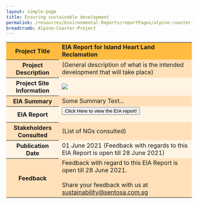 ```yaml
---
layout: simple-page 
title: Ensuring sustainable development 
permalink: /resources/Environmental-Reports/reportPages/alpine-coaster-project/
breadcrumb: Alpine-Coaster-Project
---
```

<table id="eia_reportTable">
  <tr style="background-color: #ffbc40; font-weight: bold;">
    <th>Project Title</th>
    <td >EIA Report for Island Heart Land Reclamation</td>
  </tr>
  <tr style="background-color: #ffe0b8;">
    <th>Project Description</th>
    <td>(General description of what is the intended development that will take place)</td>
  </tr>  
  <tr style="background-color: #fff3e3;">
    <th>Project Site Information</th>
    <!--<td><img src="/images/what-we-do/fun-sentosa/sentosa-nd.jpg"/></td>-->
    <td><img src="/images/what-we-do/smart-sentosa/shuttles.jpg"/></td>
  </tr>
  <tr style="background-color: #ffe0b8;">
    <th>EIA Summary</th>
    <td>Some Summary Text...</td>
  </tr>
  <tr style="background-color: #fff3e3;">
    <th>EIA Report</th>
    <td>
        <form method="get" action="https://isomer-sentosa-staging.netlify.app/resources/news/files/20200311_Media_Release_IA_Waiver_Business_Support.pdf">
          <button id="eia_getReport" type="submit">Click Here to view the EIA report!</button>
        </form>
    </td>
  </tr>
  <tr style="background-color: #ffe0b8;">
    <th>Stakeholders Consulted</th>
    <td>(List of NGs consulted)</td>
  </tr>
  <tr style="background-color: #fff3e3;">
    <th>Publication Date</th>
    <td>01 June 2021 (Feedback with regards to this EIA Report is open till 28 June 2021)</td>
  </tr>
  <tr style="background-color: #ffe0b8;">
    <th>Feedback</th>
    <td>
      Feedback with regard to this EIA Report is open till 28 June 2021.<br><br>
      Share your feedback with us at <br>
      <a href="mailto:sustainability@sentosa.com.sg">sustainability@sentosa.com.sg</a>
    </td>
  </tr>
</table>


